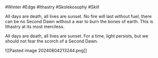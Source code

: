 #Winter #Edge #Ithastry #Skolekosophy #Skill 

All days are death, all lives are sunset. No fire will last without fuel; there can be no Second Dawn without a war to burn the bones of earth. This is Ithastry at its most merciless.

All days are death, all lives are sunset. For a time, light persists, but we should not fear the scorch of a Second Dawn.

![[Pasted image 20240804213244.png]]